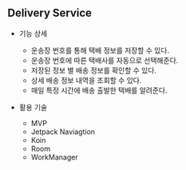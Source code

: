 ## Delivery Service
- 기능 상세
    + 운송장 번호를 통해 택배 정보를 저장할 수 있다.
    + 운송장 번호에 따른 택배사를 자동으로 선택해준다.
    + 저장된 정보 별 배송 정보를 확인할 수 있다.
    + 상세 배송 정보 내역을 조회할 수 있다.
    + 매일 특정 시간에 배송 출발한 택배를 알려준다.

- 활용 기술
    + MVP
    + Jetpack Naviagtion
    + Koin
    + Room
    + WorkManager